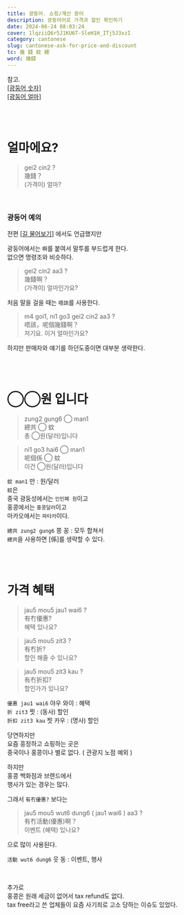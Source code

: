 ```yaml
---
title: 광둥어. 쇼핑/계산 용어
description: 광둥어어로 가격과 할인 확인하기
date: 2024-06-24 08:03:24
cover: 1lqziiQ6r5J1KU6T-SleH1H_ITj5J3xzI
category: cantonese
slug: cantonese-ask-for-price-and-discount
tc: 幾 錢 蚊 總
word: 幾錢
---
```


참고.  
[[광둥어 숫자]](/blog/cantonese-numbers)  
[[광둥어 얼마]](/blog/cantonese-ask-number-and-quantity)

<br><br>

# 얼마에요?

> gei2 cin2 ?  
> 幾錢？  
> (가격이) 얼마?

<br>

### 광둥어 예의

전편 [[길 물어보기]](/blog/cantonese-ask-for-directions) 에서도 언급했지만

광둥어에서는 `啊`를 붙여서 말투를 부드럽게 한다.  
없으면 명령조와 비슷하다.

> gei2 cin2 aa3 ?  
> 幾錢啊？  
> (가격이) 얼마인가요?

처음 말을 걸을 때는 `唔該`를 사용한다.

> m4 goi1, ni1 go3 gei2 cin2 aa3 ?  
> 唔該，呢個幾錢啊？  
> 저기요. 이거 얼마인가요?

하지만 판매자와 얘기를 하던도중이면 대부분 생략한다.

<br><br>

# ◯◯원 입니다

> zung2 gung6 ◯ man1  
> 總共 ◯ 蚊  
> 총 ◯원(달러)입니다

> ni1 go3 hai6 ◯ man1  
> 呢個係 ◯ 蚊  
> 이건 ◯원(달러)입니다

`蚊 man1` 만 : 원/달러  
`蚊`은  
중국 광둥성에서는 `인민폐 원`이고  
홍콩에서는 `홍콩달러`이고  
마카오에서는 `파타카`이다.

`總共 zung2 gung6` 쫑 꽁 : 모두 합쳐서  
`總共`을 사용하면 [係]를 생략할 수 있다.

<br><br>

# 가격 혜택

> jau5 mou5 jau1 wai6 ?  
> 有冇優惠?  
> 혜택 있나요?

> jau5 mou5 zit3 ?  
> 有冇折?  
> 할인 해줄 수 있나요?

> jau5 mou5 zit3 kau ?  
> 有冇折扣?  
> 할인가가 있나요?

`優惠 jau1 wai6` 야우 와이 : 혜택  
`折 zit3` 찟 : (동사) 할인  
`折扣 zit3 kau` 찟 카우 : (명사) 할인

당연하지만  
요즘 흥정하고 쇼핑하는 곳은  
중국이나 홍콩이나 별로 없다. ( 관광지 노점 예외 )

하지만  
홍콩 백화점과 브랜드에서  
행사가 있는 경우는 많다.

그래서 `有冇優惠?` 보다는

> jau5 mou5 wut6 dung6 ( jau1 wai6 ) aa3 ?  
> 有冇活動(優惠)啊？  
> 이벤트 (혜택) 있나요?

으로 많이 사용된다.

`活動 wut6 dung6` 웃 동 : 이벤트, 행사

<br>

추가로  
홍콩은 원래 세금이 없어서 tax refund도 없다.  
tax free라고 쓴 업체들이 요즘 사기죄로 고소 당하는 이슈도 있었다.
